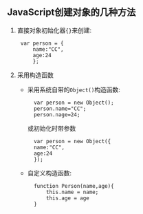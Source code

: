 ## JavaScript创建对象的几种方法
1. 直接对象初始化器`{}`来创建:  

		var person = {
			name:"CC",
			age:24
			};

2. 采用构造函数
	- 采用系统自带的`Object()`构造函数:

			var person = new Object();
			person.name="CC";
			person.nage=24;
		或初始化时带参数

			var person = new Object({
			name:"CC",
			age:24
			}); 
	- 自定义构造函数:

			function Person(name,age){
				this.name = name;
				this.age = age
			}
